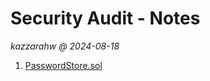 # Security Audit - Notes
*kazzarahw @ 2024-08-18*

1. [PasswordStore.sol](../../contracts/2023-10-PasswordStore/src/PasswordStore.sol#L10)
	<!-- 1. [`s_password` is readable by everyone](../../contracts/2023-10-PasswordStore/src/PasswordStore.sol#L14) -->
	<!-- 2. [`setPassword` doesn't auth address](../../contracts/2023-10-PasswordStore/src/PasswordStore.sol#L26) -->
	<!-- 3. [`getPassword` has invalid NatSpec](../../contracts/2023-10-PasswordStore/src/PasswordStore.sol#L33) -->
	<!-- 4. [`SetNetPassword` should be `SetNewPassword`](../../contracts/2023-10-PasswordStore/src/PasswordStore.sol#L16) -->
